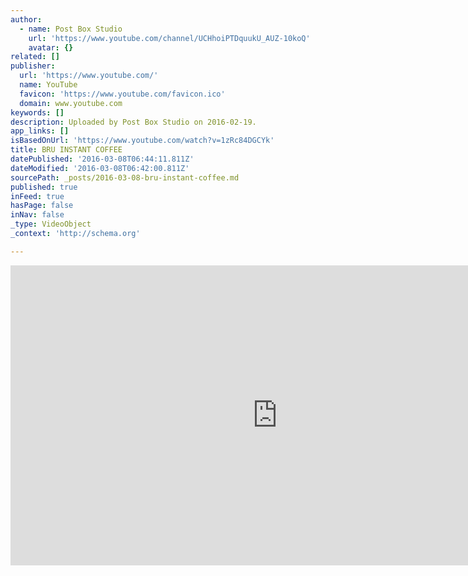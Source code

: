 ```yaml
---
author:
  - name: Post Box Studio
    url: 'https://www.youtube.com/channel/UCHhoiPTDquukU_AUZ-10koQ'
    avatar: {}
related: []
publisher:
  url: 'https://www.youtube.com/'
  name: YouTube
  favicon: 'https://www.youtube.com/favicon.ico'
  domain: www.youtube.com
keywords: []
description: Uploaded by Post Box Studio on 2016-02-19.
app_links: []
isBasedOnUrl: 'https://www.youtube.com/watch?v=1zRc84DGCYk'
title: BRU INSTANT COFFEE
datePublished: '2016-03-08T06:44:11.811Z'
dateModified: '2016-03-08T06:42:00.811Z'
sourcePath: _posts/2016-03-08-bru-instant-coffee.md
published: true
inFeed: true
hasPage: false
inNav: false
_type: VideoObject
_context: 'http://schema.org'

---
```

<iframe src="https://cdn.embedly.com/widgets/media.html?src=https%3A%2F%2Fwww.youtube.com%2Fembed%2F1zRc84DGCYk%3Ffeature%3Doembed&amp;url=https%3A%2F%2Fwww.youtube.com%2Fwatch%3Fv%3D1zRc84DGCYk&amp;image=https%3A%2F%2Fi.ytimg.com%2Fvi%2F1zRc84DGCYk%2Fhqdefault.jpg&amp;key=b7d04c9b404c499eba89ee7072e1c4f7&amp;type=text%2Fhtml&amp;schema=youtube" width="854" height="480" scrolling="no" frameborder="0" allowfullscreen="allowfullscreen" style=""></iframe>